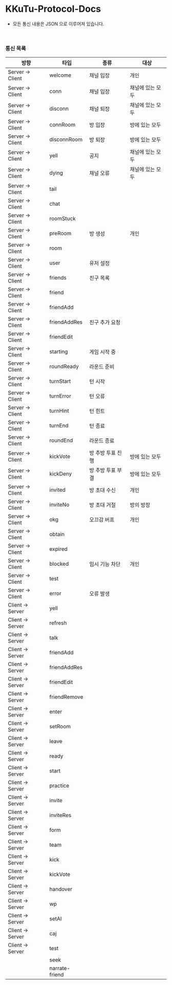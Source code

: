 # KKuTu-Protocol-Docs
* 모든 통신 내용은 JSON 으로 이루어져 있습니다.

<br>

<!--
편집시 안내 사항
※ 통신 목록에 존재하는 타입별로 .md 파일을 생성하여 링크를 걸어주세요.
※ 테이블 작성은 http://www.tablesgenerator.com/markdown_tables 를 이용하면, 쉽게 가능합니다.
-->
### 통신 목록
| 방향             | 타입           | 종류              | 대상             |
|------------------|----------------|-------------------|------------------|
| Server -> Client | welcome        | 채널 입장         | 개인             |
| Server -> Client | conn           | 채널 입장         | 채널에 있는 모두 |
| Server -> Client | disconn        | 채널 퇴장         | 채널에 있는 모두 |
| Server -> Client | connRoom       | 방 입장           | 방에 있는 모두   |
| Server -> Client | disconnRoom    | 방 퇴장           | 방에 있는 모두   |
| Server -> Client | yell           | 공지              | 채널에 있는 모두 |
| Server -> Client | dying          | 채널 오류         | 채널에 있는 모두 |
| Server -> Client | tail           |                   |                  |
| Server -> Client | chat           |                   |                  |
| Server -> Client | roomStuck      |                   |                  |
| Server -> Client | preRoom        | 방 생성           | 개인             |
| Server -> Client | room           |                   |                  |
| Server -> Client | user           | 유저 설정         |                  |
| Server -> Client | friends        | 친구 목록         |                  |
| Server -> Client | friend         |                   |                  |
| Server -> Client | friendAdd      |                   |                  |
| Server -> Client | friendAddRes   | 친구 추가 요청    |                  |
| Server -> Client | friendEdit     |                   |                  |
| Server -> Client | starting       | 게임 시작 중      |                  |
| Server -> Client | roundReady     | 라운드 준비       |                  |
| Server -> Client | turnStart      | 턴 시작           |                  |
| Server -> Client | turnError      | 턴 오류           |                  |
| Server -> Client | turnHint       | 턴 힌트           |                  |
| Server -> Client | turnEnd        | 턴 종료           |                  |
| Server -> Client | roundEnd       | 라운드 종료       |                  |
| Server -> Client | kickVote       | 방 추방 투표 진행 | 방에 있는 모두   |
| Server -> Client | kickDeny       | 방 추방 투표 부결 | 방에 있는 모두   |
| Server -> Client | invited        | 방 초대 수신      | 개인             |
| Server -> Client | inviteNo       | 방 초대 거절      | 방의 방장        |
| Server -> Client | okg            | 오끄감 버프       | 개인             |
| Server -> Client | obtain         |                   |                  |
| Server -> Client | expired        |                   |                  |
| Server -> Client | blocked        | 임시 기능 차단    | 개인             |
| Server -> Client | test           |                   |                  |
| Server -> Client | error          | 오류 발생         |                  |
| Client -> Server | yell           |                   |                  |
| Client -> Server | refresh        |                   |                  |
| Client -> Server | talk           |                   |                  |
| Client -> Server | friendAdd      |                   |                  |
| Client -> Server | friendAddRes   |                   |                  |
| Client -> Server | friendEdit     |                   |                  |
| Client -> Server | friendRemove   |                   |                  |
| Client -> Server | enter          |                   |                  |
| Client -> Server | setRoom        |                   |                  |
| Client -> Server | leave          |                   |                  |
| Client -> Server | ready          |                   |                  |
| Client -> Server | start          |                   |                  |
| Client -> Server | practice       |                   |                  |
| Client -> Server | invite         |                   |                  |
| Client -> Server | inviteRes      |                   |                  |
| Client -> Server | form           |                   |                  |
| Client -> Server | team           |                   |                  |
| Client -> Server | kick           |                   |                  |
| Client -> Server | kickVote       |                   |                  |
| Client -> Server | handover       |                   |                  |
| Client -> Server | wp             |                   |                  |
| Client -> Server | setAI          |                   |                  |
| Client -> Server | caj            |                   |                  |
| Client -> Server | test           |                   |                  |
|                  | seek           |                   |                  |
|                  | narrate-friend |                   |                  |
